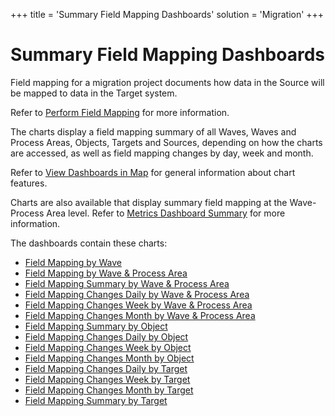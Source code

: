 +++
title = 'Summary Field Mapping Dashboards'
solution = 'Migration'
+++

# Summary Field Mapping Dashboards

Field mapping for a migration project documents how data in the Source
will be mapped to data in the Target system.

Refer to [Perform Field Mapping](Perform_Field_Mapping.htm) for more
information.

The charts display a field mapping summary of all Waves, Waves and
Process Areas, Objects, Targets and Sources, depending on how the charts
are accessed, as well as field mapping changes by day, week and month.

Refer to [View Dashboards in Map](View_Dashboards_in_Map.htm) for
general information about chart features.

Charts are also available that display summary field mapping at the
Wave-Process Area level. Refer to [Metrics Dashboard
Summary](Metrics_Summary_Dashboards.htm) for more information.

The dashboards contain these charts:

  - [Field Mapping by Wave](Field_Mapping_by_Wave.htm)
  - [Field Mapping by Wave & Process
    Area](Field_Mapping_by_Wave_and_Process_Area.htm)
  - [Field Mapping Summary by Wave & Process
    Area](Field_Mapping_Summary_by_Wave_and_Process_Area.htm)
  - [Field Mapping Changes Daily by Wave & Process
    Area](Field_Mapping_Changes_Daily_Wave_Process_Area.htm)
  - [Field Mapping Changes Week by Wave & Process
    Area](Field_Map_Changes_Week_Wave_Process_Area.htm)
  - [Field Mapping Changes Month by Wave & Process
    Area](Field_Map_Changes_Month_Wave_Process_Area.htm)
  - [Field Mapping Summary by
    Object](Field_Mapping_Summary_by_Object.htm)
  - [Field Mapping Changes Daily by
    Object](Field_Mapping_Changes_Daily_by_Object.htm)
  - [Field Mapping Changes Week by
    Object](Field_Mapping_Changes_Week_by_Object.htm)
  - [Field Mapping Changes Month by
    Object](Field_Mapping_Changes_Month_by_Object.htm)
  - [Field Mapping Changes Daily by
    Target](Field_Mapping_Changes_Daily_by_Target.htm)
  - [Field Mapping Changes Week by
    Target](Field_Mapping_Changes_Week_by_Target.htm)
  - [Field Mapping Changes Month by
    Target](Field_Mapping_Changes_Month_by_Target.htm)
  - [Field Mapping Summary by
    Target](Field_Mapping_Summary_by_Target.htm)
